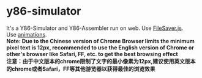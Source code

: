 # y86-simulator
It's a Y86-Simulator and Y86-Assembler run on web.
Use [FileSaver.js](https://github.com/eligrey/FileSaver.js/).  
Use [animations](https://github.com/ThrivingKings/animo.js).  
**Note: Due to the Chinese version of Chrome Browser limits the minimum pixel text is 12px, recommended to use the English version of Chrome or other's browser like Safari, FF, etc. to get the best browsing effect**  
**注意：由于中文版本的chrome限制了文字的最小像素为12px,建议使用英文版本的chrome或者Safari，FF等其他游览器以获得最佳的浏览效果**